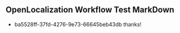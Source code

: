 ## OpenLocalization Workflow Test MarkDown
* ba5528ff-37fd-4276-9e73-66645beb43db thanks!

<!--HONumber=Jul16_HO4-->


